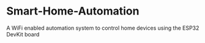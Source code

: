 # Smart-Home-Automation
A WiFi enabled automation system to control home devices using the ESP32 DevKit board

